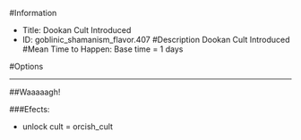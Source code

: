 #Information
 - Title: Dookan Cult Introduced
 - ID: goblinic_shamanism_flavor.407
#Description
Dookan Cult Introduced
#Mean Time to Happen:
Base time = 1 days

#Options

___
##Waaaaagh!

###Efects:<ul><li>unlock cult = orcish_cult</li></ul>
